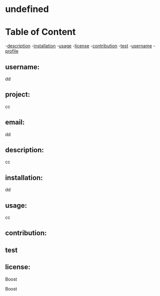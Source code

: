 # undefined
  
  # Table of Content
  -[description](#description)
  -[installation](#installation)
  -[usage](#usage)
  -[license](#license)
  -[contribution](#contribution)
  -[test](#test)
  -[username](#username)
  -[profile](#profile)
  
  
  ## username:
  dd
  
 
  ## project:
  cc

  
  ## email:
  dd
  

  ## description:
  cc
  
 
  ## installation:
  dd

  
  ## usage:
  cc
  
  
  ## contribution:
  
  
  
  ## test
  
  
  
  ## license:
  Boost
  
  
  
  Boost

 